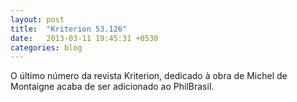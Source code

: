 ```yaml
---
layout: post
title:  "Kriterion 53.126"
date:   2013-03-11 19:45:31 +0530
categories: blog
---
```

O último número da revista Kriterion, dedicado à obra de Michel de Montaigne acaba de ser adicionado ao PhilBrasil.